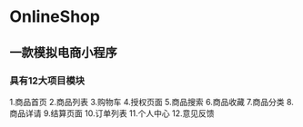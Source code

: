 # OnlineShop
## 一款模拟电商小程序
### 具有12大项目模块
1.商品首页
2.商品列表
3.购物车
4.授权页面
5.商品搜索
6.商品收藏
7.商品分类
8.商品详请
9.结算页面
10.订单列表
11.个人中心
12.意见反馈